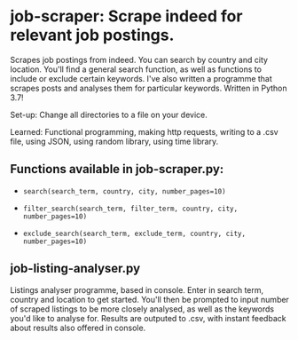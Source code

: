 # job-scraper: Scrape indeed for relevant job postings.
Scrapes job postings from indeed. You can search by country and city location. You'll find a general search function, as well as functions to include or exclude certain keywords. I've also written a programme that scrapes posts and analyses them for particular keywords. Written in Python 3.7! 

Set-up: Change all directories to a file on your device.

Learned: Functional programming, making http requests, writing to a .csv file, using JSON, using random library, using time library.

## Functions available in job-scraper.py:

* `search(search_term, country, city, number_pages=10)`

* `filter_search(search_term, filter_term, country, city, number_pages=10)`

* `exclude_search(search_term, exclude_term, country, city, number_pages=10)`

## job-listing-analyser.py

Listings analyser programme, based in console. Enter in search term, country and location to get started. You'll then be prompted to input number of scraped listings to be more closely analysed, as well as the keywords you'd like to analyse for. Results are outputed to .csv, with instant feedback about results also offered in console.
